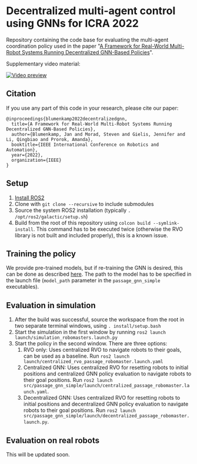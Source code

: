 # Decentralized multi-agent control using GNNs for ICRA 2022
Repository containing the code base for evaluating the multi-agent coordination policy used in the paper "[A Framework for Real-World Multi-Robot Systems Running Decentralized GNN-Based Policies](https://arxiv.org/abs/2111.01777)".

Supplementary video material:

[![Video preview](https://img.youtube.com/vi/COh-WLn4iO4/0.jpg)](https://www.youtube.com/watch?v=COh-WLn4iO4)

## Citation
If you use any part of this code in your research, please cite our paper:

```
@inproceedings{blumenkamp2022decentralizedgnn,
  title={A Framework for Real-World Multi-Robot Systems Running Decentralized GNN-Based Policies},
  author={Blumenkamp, Jan and Morad, Steven and Gielis, Jennifer and Li, Qingbiao and Prorok, Amanda},
  booktitle={IEEE International Conference on Robotics and Automation},
  year={2022},
  organization={IEEE}
}
```

## Setup
1) [Install ROS2](https://docs.ros.org/en/foxy/Installation.html)
2) Clone with `git clone --recursive` to include submodules
3) Source the system ROS2 installation (typically `. /opt/ros2/galactic/setup.sh`)
4) Build from the root of this repository using `colcon build --symlink-install`. This command has to be executed twice (otherwise the RVO library is not built and included properly), this is a known issue.

## Training the policy
We provide pre-trained models, but if re-training the GNN is desired, this can be done as described [here](https://github.com/proroklab/rl_multi_agent_passage). The path to the model has to be specified in the launch file (`model_path` parameter in the `passage_gnn_simple` executables).

## Evaluation in simulation
1) After the build was successful, source the workspace from the root in two separate terminal windows, using `. install/setup.bash`
2) Start the simulation in the first window by running `ros2 launch launch/simulation_robomasters.launch.py`
3) Start the policy in the second window. There are three options:
   1) RVO only: Uses centralized RVO to navigate robots to their goals, can be used as a baseline. Run `ros2 launch launch/centralized_rvo_passage_robomaster.launch.yaml`
   2) Centralized GNN: Uses centralized RVO for resetting robots to initial positions and centralized GNN policy evaluation to navigate robots to their goal positions. Run `ros2 launch src/passage_gnn_simple/launch/centralized_passage_robomaster.launch.yaml`.
   3) Decentralized GNN: Uses centralized RVO for resetting robots to initial positions and decentralized GNN policy evaluation to navigate robots to their goal positions. Run `ros2 launch src/passage_gnn_simple/launch/decentralized_passage_robomaster.launch.py`.

## Evaluation on real robots
This will be updated soon.
